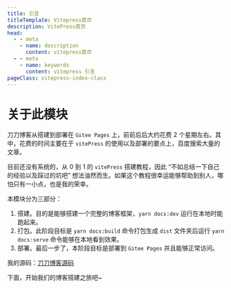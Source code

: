 ```yaml
---
title: 引言
titleTemplate: Vitepress首页
description: VitePress首页
head:
  - - meta
    - name: description
      content: vitepress首页
  - - meta
    - name: keywords
      content: vitepress 引言
pageClass: vitepress-index-class
---
```


# 关于此模块

刀刀博客从搭建到部署在 `Gitee Pages` 上，前前后后大约花费 2 个星期左右。其中，花费的时间主要在于 `vitePress` 的使用以及部署的要点上，百度搜索大量的文章。

目前还没有系统的，从 0 到 1 的 `vitePress` 搭建教程，因此 “不如总结一下自己的经验以及踩过的坑吧” 想法油然而生。如果这个教程很幸运能够帮助到别人，哪怕只有一小点，也是我的荣幸。

本模块分为三部分：

1. 搭建。目的是能够搭建一个完整的博客框架，`yarn docs:dev` 运行在本地时能跑起来。
2. 打包。此阶段目标是 `yarn docs:build` 命令打包生成 `dist` 文件夹后运行 `yarn docs:serve` 命令能够在本地看到效果。
3. 部署。最后一步了，本阶段目标是部署到 `Gitee Pages` 并且能够正常访问。

我的源码：[刀刀博客源码](https://gitee.com/duyidao/blog)

下面，开始我们的博客搭建之旅吧~
